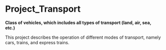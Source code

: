 # Project_Transport
__Class of vehicles, which includes all types of transport (land, air, sea, etc.)__

This project describes the operation of different modes of transport, namely cars, trains, and express trains. 
